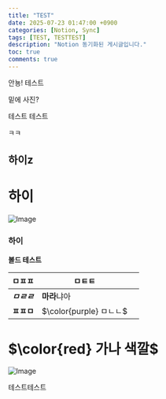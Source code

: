 ```yaml
---
title: "TEST"
date: 2025-07-23 01:47:00 +0900
categories: [Notion, Sync]
tags: [TEST, TESTTEST]
description: "Notion 동기화된 게시글입니다."
toc: true
comments: true
---
```


안뇽! 테스트

밑에 사진?

테스트 테스트 

ㅋㅋ

## 하이z

# 하이

![Image](https://prod-files-secure.s3.us-west-2.amazonaws.com/e6db513d-ec54-40ff-aa74-2487b0bcfe15/d2603aae-bd01-410f-81bd-723443bee6db/%E1%84%89%E1%85%B3%E1%84%8F%E1%85%B3%E1%84%85%E1%85%B5%E1%86%AB%E1%84%89%E1%85%A3%E1%86%BA_2025-03-16_21.31.54.png?X-Amz-Algorithm=AWS4-HMAC-SHA256&X-Amz-Content-Sha256=UNSIGNED-PAYLOAD&X-Amz-Credential=ASIAZI2LB466YZZCPGYI%2F20250725%2Fus-west-2%2Fs3%2Faws4_request&X-Amz-Date=20250725T061122Z&X-Amz-Expires=3600&X-Amz-Security-Token=IQoJb3JpZ2luX2VjEBUaCXVzLXdlc3QtMiJHMEUCIH3EgY5HcTxnFTU42EQ9ggJkaVRM96pA1hIUKlgvO3zsAiEAy%2Bv2mTd9PajJ5yTpArddBnCjVnNom%2FoY1TgsRtAJ9eYq%2FwMIPhAAGgw2Mzc0MjMxODM4MDUiDNmCpSbMu8%2BVI%2FyQtyrcA0pdEMNJwmbyE7fBNr9XHYDHGcShCwlXKK8lKKFEBRM69y3au3qL3wre5JhAG6oODThuIcnBvuIdcSI309jWhwU%2FE9npvvmIpJfl9OkC8UJ0i%2FPgv7prE%2BYghJ53y4SXrjpDpQIMkAil7fCojZlKy%2FkT9KN0evTAwJl814S%2F6AWSt7%2FUqxIKgZxdMw%2BPovcA1NgyP9wBokrvN49CBzOuxH7%2FZO7YVkwbLiLF5EOYXlsT8b7YHCqqWwl6Ze%2B0rxGFnNi6BmGoPAqj6opk2J81OMd%2F6GXZc3Nise%2FUdtxxoEs8YLsjpLRlIItlC6HEyylLebVt88r10pjMe6%2FGDaCA5ipR3J5ZHQwAxOlwY04eE1dDydiGfL%2Bb49UCjF4rqg7MWTpYo795r1lzVxQlhpBaAQJ7FYqUYP3ErEQqneuoExSQTfFsld2%2ByxfA98zdLGJC7ufDNtPszNK1Z2IAGM6pdIQ19OdexjK4uP7rHJkyScP4%2FhXylh2p9blwIGNWNLthDEMioYzPMo6s3r3ExbKK0oc6xb2kvFr8Y9VhxgpxjABRIVbUayBGY8ROgbz6THwPEZyJGpJxOuDcJNlsyjeBO9LW4nVZAF2ek30A%2B8kISHWOJbmHUwyKYI5pOBlLMKWcjMQGOqUBbnIb1BjYA5KniZU12YbQH%2FkNWVfURdNFZedXPofcjDkeZJPMnXtIGZRVxt6846UMWiaXRporkXJ0EIjhmrAbrRNjTpbjzIpb66k1kaAaPHyzHa%2FneQDG9CBpNv5dto1HoQIlcKzoucUetq0TGFB5bK4WCVaHPbRn2aezRNJzXoa5om%2FXLZUVXZigYaRXhmaruIzvLoPlvLHEEDSBNaSCUNZt9Cbs&X-Amz-Signature=0336431b3d21e607127cb42940483db58632589f9d5910a496f6091e93e9f8b6&X-Amz-SignedHeaders=host&x-amz-checksum-mode=ENABLED&x-id=GetObject)

### 하이

**볼드 테스트**

| ㅁㅍㅍ | ㅁㅌㅌ |   |
| --- | --- | --- |
| ***ㅁㄹㄹ*** | **마라**냐아 |   |
| **ㅍㅍㅁ** | <span>$\color{purple} ㅁㄴㄴ$</span> |   |

# <span>$\color{red} 가나 색깔$</span>

![Image](https://prod-files-secure.s3.us-west-2.amazonaws.com/e6db513d-ec54-40ff-aa74-2487b0bcfe15/e3c80383-cacd-417b-9b44-5d63ef4f796c/%E1%84%89%E1%85%B3%E1%84%8F%E1%85%B3%E1%84%85%E1%85%B5%E1%86%AB%E1%84%89%E1%85%A3%E1%86%BA_2025-03-10_21.58.46.png?X-Amz-Algorithm=AWS4-HMAC-SHA256&X-Amz-Content-Sha256=UNSIGNED-PAYLOAD&X-Amz-Credential=ASIAZI2LB466YZZCPGYI%2F20250725%2Fus-west-2%2Fs3%2Faws4_request&X-Amz-Date=20250725T061122Z&X-Amz-Expires=3600&X-Amz-Security-Token=IQoJb3JpZ2luX2VjEBUaCXVzLXdlc3QtMiJHMEUCIH3EgY5HcTxnFTU42EQ9ggJkaVRM96pA1hIUKlgvO3zsAiEAy%2Bv2mTd9PajJ5yTpArddBnCjVnNom%2FoY1TgsRtAJ9eYq%2FwMIPhAAGgw2Mzc0MjMxODM4MDUiDNmCpSbMu8%2BVI%2FyQtyrcA0pdEMNJwmbyE7fBNr9XHYDHGcShCwlXKK8lKKFEBRM69y3au3qL3wre5JhAG6oODThuIcnBvuIdcSI309jWhwU%2FE9npvvmIpJfl9OkC8UJ0i%2FPgv7prE%2BYghJ53y4SXrjpDpQIMkAil7fCojZlKy%2FkT9KN0evTAwJl814S%2F6AWSt7%2FUqxIKgZxdMw%2BPovcA1NgyP9wBokrvN49CBzOuxH7%2FZO7YVkwbLiLF5EOYXlsT8b7YHCqqWwl6Ze%2B0rxGFnNi6BmGoPAqj6opk2J81OMd%2F6GXZc3Nise%2FUdtxxoEs8YLsjpLRlIItlC6HEyylLebVt88r10pjMe6%2FGDaCA5ipR3J5ZHQwAxOlwY04eE1dDydiGfL%2Bb49UCjF4rqg7MWTpYo795r1lzVxQlhpBaAQJ7FYqUYP3ErEQqneuoExSQTfFsld2%2ByxfA98zdLGJC7ufDNtPszNK1Z2IAGM6pdIQ19OdexjK4uP7rHJkyScP4%2FhXylh2p9blwIGNWNLthDEMioYzPMo6s3r3ExbKK0oc6xb2kvFr8Y9VhxgpxjABRIVbUayBGY8ROgbz6THwPEZyJGpJxOuDcJNlsyjeBO9LW4nVZAF2ek30A%2B8kISHWOJbmHUwyKYI5pOBlLMKWcjMQGOqUBbnIb1BjYA5KniZU12YbQH%2FkNWVfURdNFZedXPofcjDkeZJPMnXtIGZRVxt6846UMWiaXRporkXJ0EIjhmrAbrRNjTpbjzIpb66k1kaAaPHyzHa%2FneQDG9CBpNv5dto1HoQIlcKzoucUetq0TGFB5bK4WCVaHPbRn2aezRNJzXoa5om%2FXLZUVXZigYaRXhmaruIzvLoPlvLHEEDSBNaSCUNZt9Cbs&X-Amz-Signature=d6b347665537e0e9c85310456cc850e7cf938c06a4beeeb88939e4767370973c&X-Amz-SignedHeaders=host&x-amz-checksum-mode=ENABLED&x-id=GetObject)

테스트테스트


